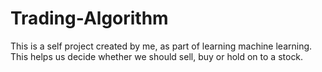 # Trading-Algorithm
This is a self project created by me, as part of learning machine learning. This helps us decide whether we should sell, buy or hold on to a stock.
